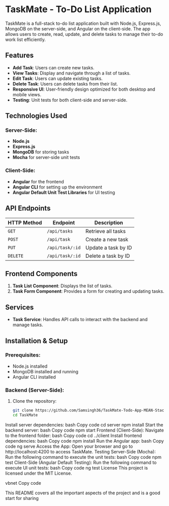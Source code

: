 # TaskMate - To-Do List Application

TaskMate is a full-stack to-do list application built with Node.js, Express.js, MongoDB on the server-side, and Angular on the client-side. The app allows users to create, read, update, and delete tasks to manage their to-do work list efficiently.

## Features

- **Add Task**: Users can create new tasks.
- **View Tasks**: Display and navigate through a list of tasks.
- **Edit Task**: Users can update existing tasks.
- **Delete Task**: Users can delete tasks from their list.
- **Responsive UI**: User-friendly design optimized for both desktop and mobile views.
- **Testing**: Unit tests for both client-side and server-side.

## Technologies Used

### Server-Side:
- **Node.js**
- **Express.js**
- **MongoDB** for storing tasks
- **Mocha** for server-side unit tests

### Client-Side:
- **Angular** for the frontend
- **Angular CLI** for setting up the environment
- **Angular Default Unit Test Libraries** for UI testing

## API Endpoints

| HTTP Method | Endpoint            | Description                      |
|-------------|---------------------|----------------------------------|
| `GET`       | `/api/tasks`        | Retrieve all tasks               |
| `POST`      | `/api/task`         | Create a new task                |
| `PUT`       | `/api/task/:id`     | Update a task by ID              |
| `DELETE`    | `/api/task/:id`     | Delete a task by ID              |

## Frontend Components

1. **Task List Component**: Displays the list of tasks.
2. **Task Form Component**: Provides a form for creating and updating tasks.

## Services

- **Task Service**: Handles API calls to interact with the backend and manage tasks.

## Installation & Setup

### Prerequisites:
- Node.js installed
- MongoDB installed and running
- Angular CLI installed

### Backend (Server-Side):
1. Clone the repository:
   ```bash
   git clone https://github.com/Samsingh36/TaskMate-Todo-App-MEAN-Stack
   cd TaskMate
Install server dependencies:
bash
Copy code
cd server
npm install
Start the backend server:
bash
Copy code
npm start
Frontend (Client-Side):
Navigate to the frontend folder:
bash
Copy code
cd ../client
Install frontend dependencies:
bash
Copy code
npm install
Run the Angular app:
bash
Copy code
ng serve
Access the App:
Open your browser and go to http://localhost:4200 to access TaskMate.
Testing
Server-Side (Mocha):
Run the following command to execute the unit tests:
bash
Copy code
npm test
Client-Side (Angular Default Testing):
Run the following command to execute UI unit tests:
bash
Copy code
ng test
License
This project is licensed under the MIT License.

vbnet
Copy code

This README covers all the important aspects of the project and is a good start for sharing
